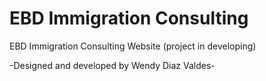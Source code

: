 # EBD Immigration Consulting
EBD Immigration Consulting Website (project in developing)

-Designed and developed by Wendy Diaz Valdes-
